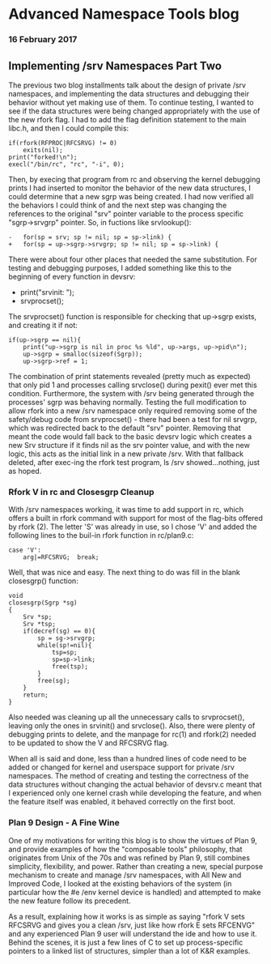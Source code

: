 # Advanced Namespace Tools blog
### 16 February 2017

## Implementing /srv Namespaces Part Two

The previous two blog installments talk about the design of private /srv namespaces, and implementing the data structures and debugging their behavior without yet making use of them. To continue testing, I wanted to see if the data structures were being changed appropriately with the use of the new rfork flag. I had to add the flag definition statement to the main libc.h, and then I could compile this:

	if(rfork(RFPROC|RFCSRVG) != 0)
		exits(nil);
	print("forked!\n");
	execl("/bin/rc", "rc", "-i", 0);

Then, by execing that program from rc and observing the kernel debugging prints I had inserted to monitor the behavior of the new data structures, I could determine that a new sgrp was being created. I had now verified all the behaviors I could think of and the next step was changing the references to the original "srv" pointer variable to the process specific "sgrp->srvgrp" pointer. So, in fuctions like srvlookup():

	-	for(sp = srv; sp != nil; sp = sp->link) {
	+	for(sp = up->sgrp->srvgrp; sp != nil; sp = sp->link) {

There were about four other places that needed the same substitution. For testing and debugging purposes, I added something like this to the beginning of every function in devsrv:

+	print("srvinit: ");
+	srvprocset();

The srvprocset() function is responsible for checking that up->sgrp exists, and creating it if not:

	if(up->sgrp == nil){
		print("up->sgrp is nil in proc %s %ld", up->args, up->pid\n");
		up->sgrp = smalloc(sizeof(Sgrp));
		up->sgrp->ref = 1;

The combination of print statements revealed (pretty much as expected) that only pid 1 and processes calling srvclose() during pexit() ever met this condition. Furthermore, the system with /srv being generated through the processes' sgrp was behaving normally. Testing the full modification to allow rfork into a new /srv namespace only required removing some of the safety/debug code from srvprocset() - there had been a test for nil srvgrp, which was redirected back to the default "srv" pointer. Removing that meant the code would fall back to the basic devsrv logic which creates a new Srv structure if it finds nil as the srv pointer value, and with the new logic, this acts as the initial link in a new private /srv. With that fallback deleted, after exec-ing the rfork test program, ls /srv showed...nothing, just as hoped.

### Rfork V in rc and Closesgrp Cleanup

With /srv namespaces working, it was time to add support in rc, which offers a built in rfork command with support for most of the flag-bits offered by rfork (2). The letter 'S' was already in use, so I chose 'V' and added the following lines to the buil-in rfork function in rc/plan9.c:

	case 'V':
		arg|=RFCSRVG;  break;

Well, that was nice and easy. The next thing to do was fill in the blank closesgrp() function:

	void
	closesgrp(Sgrp *sg)
	{
		Srv *sp;
		Srv *tsp;
		if(decref(sg) == 0){
			sp = sg->srvgrp;
			while(sp!=nil){
				tsp=sp;
				sp=sp->link;
				free(tsp);
			}
			free(sg);
		}
		return;
	}

Also needed was cleaning up all the unnecessary calls to srvprocset(), leaving only the ones in srvinit() and srvclose(). Also, there were plenty of debugging prints to delete, and the manpage for rc(1) and rfork(2) needed to be updated to show the V and RFCSRVG flag.

When all is said and done, less than a hundred lines of code need to be added or changed for kernel and userspace support for private /srv namespaces. The method of creating and testing the correctness of the data structures without changing the actual behavior of devsrv.c meant that I experienced only one kernel crash while developing the feature, and when the feature itself was enabled, it behaved correctly on the first boot.

### Plan 9 Design - A Fine Wine

One of my motivations for writing this blog is to show the virtues of Plan 9, and provide examples of how the "composable tools" philosophy, that originates from Unix of the 70s and was refined by Plan 9, still combines simplicity, flexibility, and power. Rather than creating a new, special purpose mechanism to create and manage /srv namespaces, with All New and Improved Code, I looked at the existing behaviors of the system (in particular how the #e /env kernel device is handled) and attempted to make the new feature follow its precedent. 

As a result, explaining how it works is as simple as saying "rfork V sets RFCSRVG and gives you a clean /srv, just like how rfork E sets RFCENVG" and any experienced Plan 9 user will understand the ide and how to use it. Behind the scenes, it is just a few lines of C to set up process-specific pointers to a linked list of structures, simpler than a lot of K&R examples.
